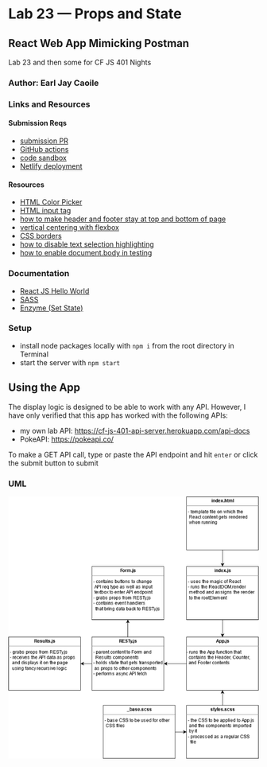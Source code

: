 # Lab 23 — Props and State

## React Web App Mimicking Postman

Lab 23 and then some for CF JS 401 Nights

### Author: Earl Jay Caoile

### Links and Resources

#### Submission Reqs

- [submission PR](https://github.com/earljay-caoile-401-advanced-javascript/react-resty/pull/1)
- [GitHub actions](https://github.com/earljay-caoile-401-advanced-javascript/react-resty/actions)
- [code sandbox](https://codesandbox.io/s/resty-vilrl)
- [Netlify deployment](https://infallible-hugle-e84274.netlify.app)

#### Resources

- [HTML Color Picker](https://www.w3schools.com/colors/colors_picker.asp)
- [HTML input tag](https://www.w3schools.com/tags/tag_input.asp)
- [how to make header and footer stay at top and bottom of page](https://stackoverflow.com/questions/643879/css-to-make-html-page-footer-stay-at-bottom-of-the-page-with-a-minimum-height-b)
- [vertical centering with flexbox](https://philipwalton.github.io/solved-by-flexbox/demos/vertical-centering/)
- [CSS borders](https://www.w3schools.com/css/css_border.asp)
- [how to disable text selection highlighting](https://stackoverflow.com/questions/826782/how-to-disable-text-selection-highlighting)
- [how to enable document.body in testing](https://stackoverflow.com/questions/43694975/jest-enzyme-using-mount-document-getelementbyid-returns-null-on-componen)

### Documentation

- [React JS Hello World](https://reactjs.org/docs/hello-world.html)
- [SASS](https://sass-lang.com/)
- [Enzyme (Set State)](https://enzymejs.github.io/enzyme/docs/api/ReactWrapper/setState.html)

### Setup

- install node packages locally with `npm i` from the root directory in Terminal
- start the server with `npm start`

## Using the App
The display logic is designed to be able to work with any API. However, I have only verified that this app has worked with the following APIs:
- my own lab API: https://cf-js-401-api-server.herokuapp.com/api-docs
- PokeAPI: https://pokeapi.co/

To make a GET API call, type or paste the API endpoint and hit `enter` or click the submit button to submit

### UML

![UML Image](lab-23-uml.png "uml diagram")
